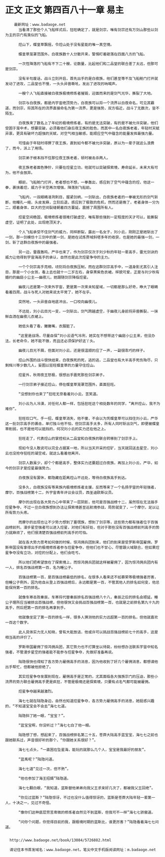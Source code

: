 # 正文 正文 第四百八十一章 易主
        最新网址：www.badaoge.net
          当看清了那些个人飞船样式后，狂旺确定了，就是剑宗，唯有剑宗还有万剑山那些以剑为主的宗门有类似的飞船。
      
          焢山下，蝶皇草飘摇，令焢山处于没有星能的唯一真空境。
      
          蝶皇草笼罩范围外，白夜族数十人分散开来，警惕盯着砸落在四面八方的飞船。
      
          一次性降落的飞船有不下二十艘，论数量，比起他们和二品堂的联合差了太远，但那可是剑宗。
      
          没有半句废话，战斗立刻开启，首先出手的是白夜族，他们甚至等不及飞船舱门打开就发动了进攻，二品堂也不慢，一头头异兽嘶吼，发出了进攻的呐喊声。
      
          一艘个人飞船直接被白夜族极境修炼者摧毁，迎面而来的是剑气光华，撕裂了大地。
      
          剑宗与白夜族，都是内宇宙绝顶势力，白夜族可以将一个流界以白夜命名，可见其霸道，而剑宗，将其所在的流界直接命名为第一流界，更是强势，双方临近，战斗了无数次，皆不陌生。
      
          白夜族来了数名上了年纪的极境修炼者，有的是无法突破，有的是不被允许突破，他们受困于笼中术，想要突破，必须看他们身后夜王族的脸色，而其中一名白夜族老者，年轻时天赋异禀，更具有破坏力超强的天赋，对空气相当敏感，能顺应空气中蕴含的能量发挥最强力量。
      
          可惜由于年轻时得罪了夜王族，直到如今都不被允许突破，原以为一辈子就这么浪费了，而今，派上了用场。
      
          剑宗弟子根本挡不住那位夜王族老者，顿时被击杀两人。
      
          夜王族老者面色狰狞，只要在焢星立功，他就可以突破探索境，寿命延长，未来大有可为，他不会放弃。
      
          眼前，飞船舱门打开，老者想也不想，一拳轰出，感应到了空气中蕴含的焢，他这一拳，裹挟着焢，威力于半空再次增强，降落到飞船前。
      
          飞船内，一双眼睛凌冽刺目，握紧剑柄，一剑斩出，白夜族老者的一拳被无形的剑气斩断，他瞳孔一缩，头皮发麻，立刻后退，感应到了极致的危机，然而还是晚了，老者身体一分为二，顺着身体，巨大的空间裂缝朝着四方蔓延，震撼了周围所有人。
      
          焢星空间稳固，极境修炼者很难打破虚空，唯有那些强到一定程度的天才可以，能撕裂虚空，证明了此处，出现绝顶天才。
      
          个人飞船承受不住剑气的威力，同样断裂，露出一名女子，刘小云，刚刚正是她斩出了一剑，那一剑模仿十三剑中的第一剑，是她在试炼界域斜塔多年的收获，也是她的最强一剑，一剑，斩了这群白夜族中的最强者。
      
          另一边，雷霆轰鸣，严华也来了，作为剑宗仅次于刘少秋的年轻一辈高手，雷光剑诀的威力让他得到宇宙海高手的承认，自然也是此次焢星争夺的主力。
      
          一个个剑宗高手亮相，顷刻将白夜族压制，而在这群剑宗高手中，一道身影尤其引人注目，那是一个小女孩，看上去也就十一二岁左右，身穿黑紫色衣裙，样貌可爱，正是与刘少秋有婚约的幽庭小公主——幽夜儿，她跟随剑宗降临焢星。
      
          幽夜儿还是第一次来外宇宙，更是第一次来未知星域，一切都是那么好奇，睁大了眼睛看着四周，战斗与死人对她来说太平常了，她不在乎。
      
          突然地，一头异兽自地底冲出，一口咬向幽夜儿。
      
          不远处，刘小云目光一变，一剑斩出，剑气跨越虚空，于幽夜儿身前将异兽撕裂，一抹鲜血洒在幽夜儿衣裙上。
      
          她低头看了看，撇撇嘴，衣服脏了。
      
          “这里是战场，尽量自保”刘小云语气冷冽，她实在不想带这个幽庭小公主来，但没办法，长老命令，她不能不做，而且还必须保护好这丫头。
      
          幽夜儿目光不屑，但面对刘小云，还是很温顺的应了一声，一副很乖巧的样子。
      
          焢山外围的战斗很快结束，白夜族死的死，逃的逃，二品堂也有大半高手死伤殆尽，只剩辉川等少数几人，妄图以狂旺蝶皇草的力量守住焢山。
      
          焢星外，秋雨夜王怒极，很想出手震死那些剑宗弟子。
      
          一行剑宗弟子接近焢山，停在蝶皇草笼罩范围外，直面狂旺。
      
          “没想到你也来了”狂旺无奈看着刘小云，苦笑道。
      
          刘小云为人冷漠，对任何人都一样，包括狂旺这个相处数年的同学，“离开焢山，我不为难你”。
      
          狂旺叹口气，手一招，蝶皇草消失，他不傻，不会以为凭蝶皇草可以挡住刘小云，严华这一批剑宗高手的袭击，单打独斗他不怕，但剑宗高手太多，所有人同时斩出剑气，即便被蝶皇草削弱，也不是他可以抵挡的，何况刘小云的实力还在他之上。
      
          狂旺走了，代表焢山的掌控权从二品堂和白夜族的联合转移到了剑宗手上。
      
          现如今没人敢说可以完全占据某一地，所以当天开采的焢矿，当天就回送去星空，刘小云也没抢夺狂旺的凝空戒，就这么看着他离开。
      
          剑宗人数虽少，却个个都是高手，整体实力还要超过白夜族，再加上刘小云，严华，如今的剑宗才是焢星最强势力。
      
          白夜族没有罢休，都隐藏在距离焢山不远处，等待白夜族高手到达。
      
          没多久，白夜族没有等来族内极境修炼者支援，反而等来了一个名扬宇宙的年轻强者，摩尔，百强战榜第十二，外宇宙青年评议会议员，西圣迪欧斯议员。
      
          摩尔的出现在各大势力心中带来了一层阴影，他可是百强战榜十二，虽然现在无法插手焢星争夺，不过一旦白夜族想到办法让探索境甚至巡航境参战，局势就变了，一个摩尔，足以让所有势力头疼。
      
          而摩尔的出现也让不少势力想到了噩氓族，想到了剑宗等，这些势力都有强者位于百强战榜前列，漫步星空强者可以进入焢星，对他们有好处，但对于那些没有百强战榜前列高手的势力就麻烦了，他们很清楚百强战榜前列高手的可怕。
      
          就在各大势力思考如何做的时候，惊鸿佣兵团到来，他们的到来是受罗斯帝国雇佣，罗斯帝国没有拿得出手的极境修炼者参与焢星争夺，但他们也不甘心，尽管跟火域联合，但如果焢星争夺没有立功，对焢的分配上，他们会吃亏。
      
          所以他们把希望放在了探索境上，而惊鸿佣兵团就这样被雇佣了，因为惊鸿佣兵团内有一人，排名百强战榜第一百，名为睡公子。
      
          百强战榜第一百，是百强战榜最低的排名，在很多人看来还不如慕荣等极境强者厉害，但睡公子例外，因为他自从登上百强战榜后，永远都是第一百，不管其他人的排名如何变，他总能保持第一百的排名。
      
          就像车寒击败秦辰，车寒将代替秦辰排名百强战榜八十八，秦辰之后的排名会顺延，睡公子理所应当被排出百强战榜，但他很快又会挑战百强战榜第一百，也就是之前排名第九十九的高手，然后把第一百的排名再拿到手。
      
          他就像坐定了第一百的排名一样，很多人猜测他的实力远超第一百的排名，但他就喜欢一百这个数字。
      
          此人具体实力无人知晓，曾有大能放话，他或许可以挑战百强战榜前七十的高手，这是相当高的评价了。
      
          罗斯帝国雇佣了惊鸿佣兵团，其它势力也不打算坐以待毙，纷纷想办法联系宇宙中知名强者，不管漫步星空的强者能不能参与焢星争夺，先做好准备再说。
      
          陆隐很快也得知了各方势力雇佣高手的消息，因为他收到了好几个雇佣消息，都想请他出手帮忙，但都被他拒绝了。
      
          其实焢星争夺发展到现在，雇佣高手是正常的，尤其面临各大强族宗门的压迫，那些小流界的势力联合雇佣高手更是疯狂，不管是极境还是探索境，只要有点名气都可能被雇佣。
      
          焢星争夺越来越激烈。
      
          海七七就在陆隐身边，自然也知道焢星争夺，各方势力雇佣高手的消息，她挺感兴趣的，“不知道宝宝会不会去”海七七道。
      
          陆隐斜了她一眼，“宝宝？”。
      
          “蓝宝宝啊，你没听过？”海七七白了他一眼。
      
          陆隐想了想，想起来了，百强战榜排名第二十五，苍莽大陆高手蓝宝宝，海七七之前也跟她联系过，声音很好听的那个，“你跟她关系很好？”。
      
          海七七点头，“一直困在坠星海，能玩的就那么几个人，宝宝是我最好的朋友”。
      
          “蓝禹呢？”陆隐问道。
      
          海七七道“见过一次，但不熟”。
      
          “他也参加了海王招婿”陆隐道。
      
          海七七翻白眼，“我知道，蓝斯替他弟弟向我父王求亲好几次了，都被我父王回绝”。
      
          “你见过蓝斯？”陆隐惊讶，不过也没什么值得惊讶的，蓝斯是苍莽大陆年轻一辈第一人，十决之一，见过不奇怪。
      
          “像你们这种底层劳苦卑微的修炼者自然见不到蓝斯，但我可不一样”海七七骄傲道。
      
          “问你个问题，你觉得目前的我，跟极境时期的蓝斯比，谁更厉害？”陆隐看着海七七问道。
      
      
      http://www.badaoge.net/book/13084/5726882.html
      
      请记住本书首发域名：www.badaoge.net。笔尖中文手机版阅读网址：m.badaoge.net